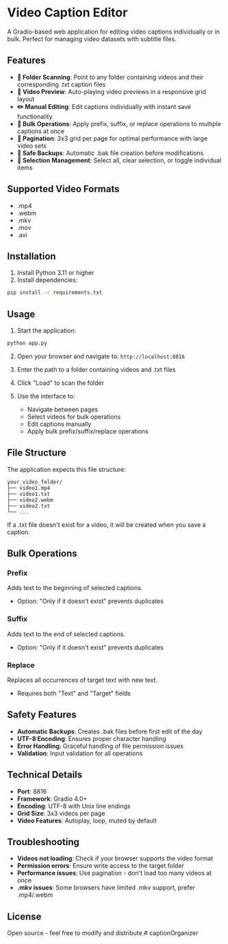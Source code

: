 # Video Caption Editor

A Gradio-based web application for editing video captions individually or in bulk. Perfect for managing video datasets with subtitle files.

## Features

- **📁 Folder Scanning**: Point to any folder containing videos and their corresponding .txt caption files
- **🎥 Video Preview**: Auto-playing video previews in a responsive grid layout
- **✏️ Manual Editing**: Edit captions individually with instant save functionality
- **🚀 Bulk Operations**: Apply prefix, suffix, or replace operations to multiple captions at once
- **📄 Pagination**: 3x3 grid per page for optimal performance with large video sets
- **💾 Safe Backups**: Automatic .bak file creation before modifications
- **🔄 Selection Management**: Select all, clear selection, or toggle individual items

## Supported Video Formats

- .mp4
- .webm  
- .mkv
- .mov
- .avi

## Installation

1. Install Python 3.11 or higher
2. Install dependencies:
```bash
pip install -r requirements.txt
```

## Usage

1. Start the application:
```bash
python app.py
```

2. Open your browser and navigate to: `http://localhost:8816`

3. Enter the path to a folder containing videos and .txt files

4. Click "Load" to scan the folder

5. Use the interface to:
   - Navigate between pages
   - Select videos for bulk operations
   - Edit captions manually
   - Apply bulk prefix/suffix/replace operations

## File Structure

The application expects this file structure:
```
your_video_folder/
├── video1.mp4
├── video1.txt
├── video2.webm
├── video2.txt
└── ...
```

If a .txt file doesn't exist for a video, it will be created when you save a caption.

## Bulk Operations

### Prefix
Adds text to the beginning of selected captions.
- Option: "Only if it doesn't exist" prevents duplicates

### Suffix  
Adds text to the end of selected captions.
- Option: "Only if it doesn't exist" prevents duplicates

### Replace
Replaces all occurrences of target text with new text.
- Requires both "Text" and "Target" fields

## Safety Features

- **Automatic Backups**: Creates .bak files before first edit of the day
- **UTF-8 Encoding**: Ensures proper character handling
- **Error Handling**: Graceful handling of file permission issues
- **Validation**: Input validation for all operations

## Technical Details

- **Port**: 8816
- **Framework**: Gradio 4.0+
- **Encoding**: UTF-8 with Unix line endings
- **Grid Size**: 3x3 videos per page
- **Video Features**: Autoplay, loop, muted by default

## Troubleshooting

- **Videos not loading**: Check if your browser supports the video format
- **Permission errors**: Ensure write access to the target folder
- **Performance issues**: Use pagination - don't load too many videos at once
- **.mkv issues**: Some browsers have limited .mkv support, prefer .mp4/.webm

## License

Open source - feel free to modify and distribute.# captionOrganizer
